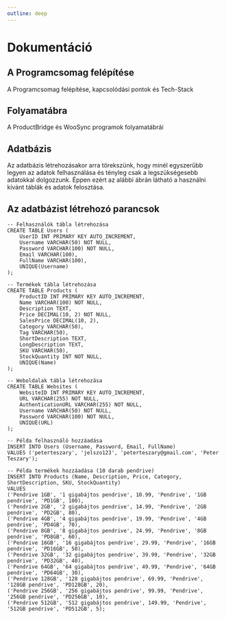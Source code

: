 ```yaml
---
outline: deep
---
```


# Dokumentáció

## A Programcsomag felépítése

A Programcsomag felépítése, kapcsolódási pontok és Tech-Stack

<!-- ![TechStack](.vitepress/dist/assets/TechStack.png) -->

## Folyamatábra

A ProductBridge és WooSync programok folyamatábrái

<!-- ![Folyamatábra](.vitepress/dist/assets/projektmunka-folyamatabra-foprogramok-Teszary-Peter-CommerceSync.png) -->

## Adatbázis

Az adatbázis létrehozásakor arra törekszünk, hogy minél egyszerűbb legyen az adatok felhasználása és tényleg csak a legszükségesebb adatokkal dolgozzunk. Éppen ezért az alábbi ábrán látható a használni kívánt táblák és adatok felosztása.

<!-- ![Adatbázisok](.vitepress/dist/assets/img/sync-databases.png) -->

## Az adatbázist létrehozó parancsok

```
-- Felhasználók tábla létrehozása
CREATE TABLE Users (
    UserID INT PRIMARY KEY AUTO_INCREMENT,
    Username VARCHAR(50) NOT NULL,
    Password VARCHAR(100) NOT NULL,
    Email VARCHAR(100),
    FullName VARCHAR(100),
    UNIQUE(Username)
);

-- Termékek tábla létrehozása
CREATE TABLE Products (
    ProductID INT PRIMARY KEY AUTO_INCREMENT,
    Name VARCHAR(100) NOT NULL,
    Description TEXT,
    Price DECIMAL(10, 2) NOT NULL,
    SalesPrice DECIMAL(10, 2),
    Category VARCHAR(50),
    Tag VARCHAR(50),
    ShortDescription TEXT,
    LongDescription TEXT,
    SKU VARCHAR(50),
    StockQuantity INT NOT NULL,
    UNIQUE(Name)
);

-- Weboldalak tábla létrehozása
CREATE TABLE Websites (
    WebsiteID INT PRIMARY KEY AUTO_INCREMENT,
    URL VARCHAR(255) NOT NULL,
    AuthenticationURL VARCHAR(255) NOT NULL,
    Username VARCHAR(50) NOT NULL,
    Password VARCHAR(100) NOT NULL,
    UNIQUE(URL)
);

-- Példa felhasználó hozzáadása
INSERT INTO Users (Username, Password, Email, FullName) 
VALUES ('peterteszary', 'jelszo123', 'peterteszary@gmail.com', 'Peter Teszary');

-- Példa termékek hozzáadása (10 darab pendrive)
INSERT INTO Products (Name, Description, Price, Category, ShortDescription, SKU, StockQuantity) 
VALUES 
('Pendrive 1GB', '1 gigabájtos pendrive', 10.99, 'Pendrive', '1GB pendrive', 'PD1GB', 100),
('Pendrive 2GB', '2 gigabájtos pendrive', 14.99, 'Pendrive', '2GB pendrive', 'PD2GB', 80),
('Pendrive 4GB', '4 gigabájtos pendrive', 19.99, 'Pendrive', '4GB pendrive', 'PD4GB', 70),
('Pendrive 8GB', '8 gigabájtos pendrive', 24.99, 'Pendrive', '8GB pendrive', 'PD8GB', 60),
('Pendrive 16GB', '16 gigabájtos pendrive', 29.99, 'Pendrive', '16GB pendrive', 'PD16GB', 50),
('Pendrive 32GB', '32 gigabájtos pendrive', 39.99, 'Pendrive', '32GB pendrive', 'PD32GB', 40),
('Pendrive 64GB', '64 gigabájtos pendrive', 49.99, 'Pendrive', '64GB pendrive', 'PD64GB', 30),
('Pendrive 128GB', '128 gigabájtos pendrive', 69.99, 'Pendrive', '128GB pendrive', 'PD128GB', 20),
('Pendrive 256GB', '256 gigabájtos pendrive', 99.99, 'Pendrive', '256GB pendrive', 'PD256GB', 10),
('Pendrive 512GB', '512 gigabájtos pendrive', 149.99, 'Pendrive', '512GB pendrive', 'PD512GB', 5);
```